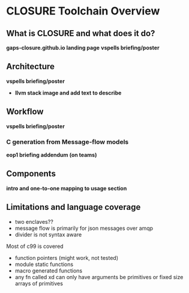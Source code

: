 # CLOSURE Toolchain Overview

## What is CLOSURE and what does it do?

**gaps-closure.github.io landing page**
**vspells briefing/poster**

## Architecture

**vspells briefing/poster**
- **llvm stack image and add text to describe**

## Workflow

**vspells briefing/poster**

### C generation from Message-flow models

**eop1 briefing addendum (on teams)**

## Components

**intro and one-to-one mapping to usage section**

## Limitations and language coverage

- two enclaves??
- message flow is primarily for json messages over amqp
- divider is not syntax aware

Most of c99 is covered 
- function pointers (might work, not tested) 
- module static functions
- macro generated functions
- any fn called xd can only have arguments be primitives or fixed size arrays of primitives